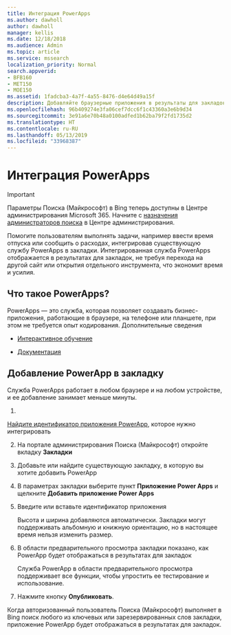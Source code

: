 ```yaml
---
title: Интеграция PowerApps
ms.author: dawholl
author: dawholl
manager: kellis
ms.date: 12/18/2018
ms.audience: Admin
ms.topic: article
ms.service: mssearch
localization_priority: Normal
search.appverid:
- BFB160
- MET150
- MOE150
ms.assetid: 1fadcba3-4a7f-4a55-8476-d4e64d49a15f
description: Добавляйте браузерные приложения в результаты для закладок в Поиске (Майкрософт)
ms.openlocfilehash: 96b409274e3fa06cef7dcc6f1c43360a3e6b9d34
ms.sourcegitcommit: 3e91a6e70b48a0100adfed1b62ba79f2fd1735d2
ms.translationtype: HT
ms.contentlocale: ru-RU
ms.lasthandoff: 05/13/2019
ms.locfileid: "33968387"
---
```

# <a name="integrate-powerapps"></a>Интеграция PowerApps

> [!IMPORTANT]
> Параметры Поиска (Майкрософт) в Bing теперь доступны в Центре администрирования Microsoft 365. Начните с [назначения администраторов поиска](https://docs.microsoft.com/ru-RU/microsoftsearch/setup-microsoft-search#step-2-assign-search-admin-and-search-editor) в Центре администрирования.
    
Помогите пользователям выполнять задачи, например ввести время отпуска или сообщить о расходах, интегрировав существующую службу PowerApps в закладки. Интегрированная служба PowerApps отображается в результатах для закладок, не требуя перехода на другой сайт или открытия отдельного инструмента, что экономит время и усилия.
  
## <a name="what-are-powerapps"></a>Что такое PowerApps?

PowerApps — это служба, которая позволяет создавать бизнес-приложения, работающие в браузере, на телефоне или планшете, при этом не требуется опыт кодирования. Дополнительные сведения
  
- 
  [Интерактивное обучение](https://docs.microsoft.com/ru-RU/learn/browse/?products=powerapps)
    
- 
  [Документация](https://docs.microsoft.com/ru-RU/powerapps/)
    
## <a name="add-a-powerapp-to-a-bookmark"></a>Добавление PowerApp в закладку

Служба PowerApps работает в любом браузере и на любом устройстве, и ее добавление занимает меньше минуты.
  
1. 
  [Найдите идентификатор приложения PowerApp](https://docs.microsoft.com/ru-RU/powerapps/maker/canvas-apps/get-sessionid#get-an-app-id), которое нужно интегрировать 
    
2. На портале администрирования Поиска (Майкрософт) откройте вкладку **Закладки**
    
3. Добавьте или найдите существующую закладку, в которую вы хотите добавить PowerApp
    
4. В параметрах закладки выберите пункт **Приложение Power Apps** и щелкните **Добавить приложение Power Apps**
    
5. Введите или вставьте идентификатор приложения
    
    Высота и ширина добавляются автоматически. Закладки могут поддерживать альбомную и книжную ориентацию, но в настоящее время нельзя изменить размер.
    
6. В области предварительного просмотра закладки показано, как PowerApp будет отображаться в результатах для закладок
    
    Служба PowerApp в области предварительного просмотра поддерживает все функции, чтобы упростить ее тестирование и использование.
    
7. Нажмите кнопку **Опубликовать**.
    
Когда авторизованный пользователь Поиска (Майкрософт) выполняет в Bing поиск любого из ключевых или зарезервированных слов закладки, приложение PowerApp будет отображаться в результатах для закладок.

  

